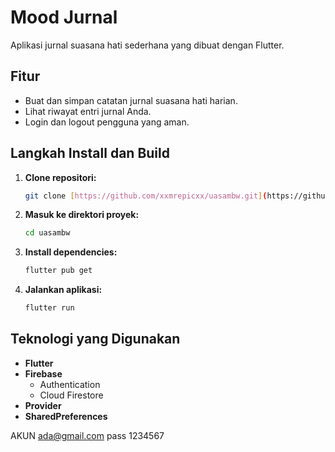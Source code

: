 # Mood Jurnal

Aplikasi jurnal suasana hati sederhana yang dibuat dengan Flutter.

## Fitur

* Buat dan simpan catatan jurnal suasana hati harian.
* Lihat riwayat entri jurnal Anda.
* Login dan logout pengguna yang aman.

## Langkah Install dan Build

1.  **Clone repositori:**
    ```bash
    git clone [https://github.com/xxmrepicxx/uasambw.git](https://github.com/xxmrepicxx/uasambw.git)
    ```
2.  **Masuk ke direktori proyek:**
    ```bash
    cd uasambw
    ```
3.  **Install dependencies:**
    ```bash
    flutter pub get
    ```
4.  **Jalankan aplikasi:**
    ```bash
    flutter run
    ```

## Teknologi yang Digunakan

* **Flutter**
* **Firebase**
    * Authentication
    * Cloud Firestore
* **Provider**
* **SharedPreferences**

AKUN ada@gmail.com
pass 1234567